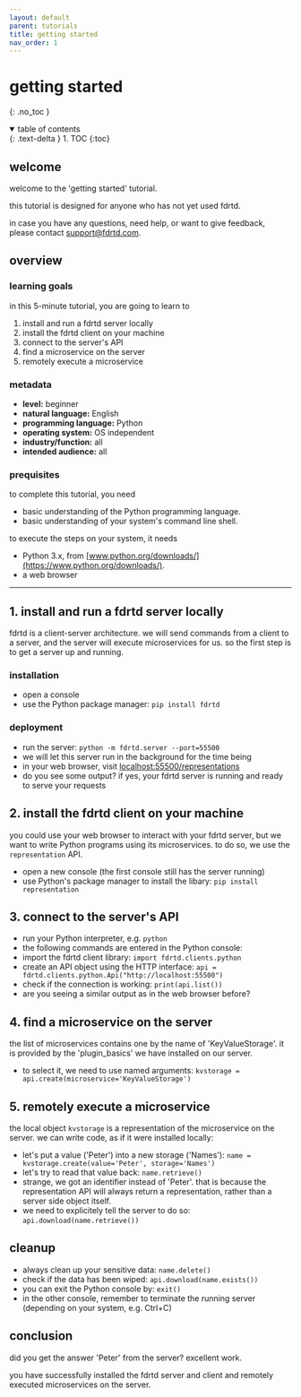 ```yaml
---
layout: default
parent: tutorials
title: getting started
nav_order: 1
---
```


# getting started
{: .no_toc }

<details open markdown="block">
  <summary>
    table of contents
  </summary>
  {: .text-delta }
1. TOC
{:toc}
</details>


## welcome

welcome to the 'getting started' tutorial.

this tutorial is designed for anyone who has not yet used fdrtd.    

in case you have any questions, need help, or want to give feedback, please contact [support@fdrtd.com](mailto:support@fdrtd.com).

## overview

### learning goals

in this 5-minute tutorial, you are going to learn to
1. install and run a fdrtd server locally
2. install the fdrtd client on your machine
3. connect to the server's API
4. find a microservice on the server
5. remotely execute a microservice

### metadata

* **level:** beginner
* **natural language:** English
* **programming language:** Python
* **operating system:** OS independent
* **industry/function:** all
* **intended audience:** all

### prequisites

to complete this tutorial, you need
* basic understanding of the Python programming language.
* basic understanding of your system's command line shell.

to execute the steps on your system, it needs
* Python 3.x, from [www.python.org/downloads/](https://www.python.org/downloads/).
* a web browser

---

## 1. install and run a fdrtd server locally

fdrtd is a client-server architecture. we will send commands from a client to a server, and the server will execute microservices for us.
so the first step is to get a server up and running.

### installation

* open a console
* use the Python package manager: `pip install fdrtd`

### deployment

* run the server: `python -m fdrtd.server --port=55500`
* we will let this server run in the background for the time being
* in your web browser, visit [localhost:55500/representations](http://localhost:55500/representations)
* do you see some output? if yes, your fdrtd server is running and ready to serve your requests

## 2. install the fdrtd client on your machine

you could use your web browser to interact with your fdrtd server, but we want to write Python programs
using its microservices. to do so, we use the `representation` API.

* open a new console (the first console still has the server running)
* use Python's package manager to install the libary: `pip install representation`

## 3. connect to the server's API

* run your Python interpreter, e.g. `python`
* the following commands are entered in the Python console:
* import the fdrtd client library: `import fdrtd.clients.python`
* create an API object using the HTTP interface: `api = fdrtd.clients.python.Api("http://localhost:55500")`
* check if the connection is working: `print(api.list())`
* are you seeing a similar output as in the web browser before?

## 4. find a microservice on the server

the list of microservices contains one by the name of 'KeyValueStorage'. it is provided by the 'plugin_basics' we have installed on our server.

* to select it, we need to use named arguments: `kvstorage = api.create(microservice='KeyValueStorage')`

## 5. remotely execute a microservice

the local object `kvstorage` is a representation of the microservice on the server.
we can write code, as if it were installed locally:

* let's put a value ('Peter') into a new storage ('Names'): `name = kvstorage.create(value='Peter', storage='Names')`
* let's try to read that value back: `name.retrieve()`
* strange, we got an identifier instead of 'Peter'. that is because the representation API will always
  return a representation, rather than a server side object itself.
* we need to explicitely tell the server to do so: `api.download(name.retrieve())`


## cleanup

* always clean up your sensitive data: `name.delete()`
* check if the data has been wiped: `api.download(name.exists())`
* you can exit the Python console by: `exit()`
* in the other console, remember to terminate the running server (depending on your system, e.g. Ctrl+C)


## conclusion

did you get the answer 'Peter' from the server? excellent work.

you have successfully installed the fdrtd server and client and remotely executed microservices on the server.
